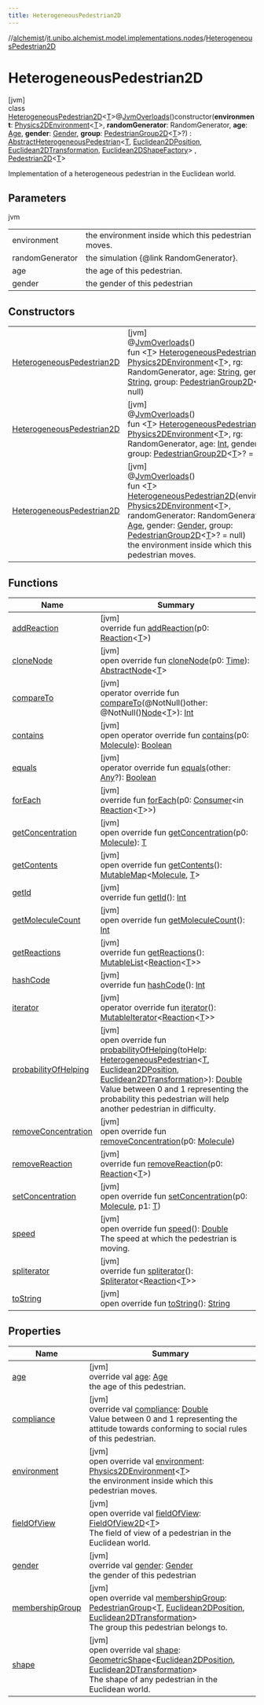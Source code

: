 ```yaml
---
title: HeterogeneousPedestrian2D
---
```

//[alchemist](../../../index.html)/[it.unibo.alchemist.model.implementations.nodes](../index.html)/[HeterogeneousPedestrian2D](index.html)



# HeterogeneousPedestrian2D



[jvm]\
class [HeterogeneousPedestrian2D](index.html)<[T](index.html)>@[JvmOverloads](https://kotlinlang.org/api/latest/jvm/stdlib/kotlin.jvm/-jvm-overloads/index.html)()constructor(**environment**: [Physics2DEnvironment](../../it.unibo.alchemist.model.interfaces.environments/-physics2-d-environment/index.html)<[T](index.html)>, **randomGenerator**: RandomGenerator, **age**: [Age](../../it.unibo.alchemist.model.cognitiveagents.impact.individual/-age/index.html), **gender**: [Gender](../../it.unibo.alchemist.model.cognitiveagents.impact.individual/-gender/index.html), **group**: [PedestrianGroup2D](../../it.unibo.alchemist.model.interfaces/-pedestrian-group2-d/index.html)<[T](index.html)>?) : [AbstractHeterogeneousPedestrian](../-abstract-heterogeneous-pedestrian/index.html)<[T](index.html), [Euclidean2DPosition](../../it.unibo.alchemist.model.implementations.positions/-euclidean2-d-position/index.html), [Euclidean2DTransformation](../../it.unibo.alchemist.model.interfaces.geometry.euclidean2d/-euclidean2-d-transformation/index.html), [Euclidean2DShapeFactory](../../it.unibo.alchemist.model.interfaces.geometry.euclidean2d/-euclidean2-d-shape-factory/index.html)> , [Pedestrian2D](../../it.unibo.alchemist.model.interfaces/-pedestrian2-d/index.html)<[T](index.html)> 

Implementation of a heterogeneous pedestrian in the Euclidean world.



## Parameters


jvm

| | |
|---|---|
| environment | the environment inside which this pedestrian moves. |
| randomGenerator | the simulation {@link RandomGenerator}. |
| age | the age of this pedestrian. |
| gender | the gender of this pedestrian |



## Constructors


| | |
|---|---|
| [HeterogeneousPedestrian2D](-heterogeneous-pedestrian2-d.html) | [jvm]<br>@[JvmOverloads](https://kotlinlang.org/api/latest/jvm/stdlib/kotlin.jvm/-jvm-overloads/index.html)()<br>fun <[T](index.html)> [HeterogeneousPedestrian2D](-heterogeneous-pedestrian2-d.html)(env: [Physics2DEnvironment](../../it.unibo.alchemist.model.interfaces.environments/-physics2-d-environment/index.html)<[T](index.html)>, rg: RandomGenerator, age: [String](https://kotlinlang.org/api/latest/jvm/stdlib/kotlin/-string/index.html), gender: [String](https://kotlinlang.org/api/latest/jvm/stdlib/kotlin/-string/index.html), group: [PedestrianGroup2D](../../it.unibo.alchemist.model.interfaces/-pedestrian-group2-d/index.html)<[T](index.html)>? = null) |
| [HeterogeneousPedestrian2D](-heterogeneous-pedestrian2-d.html) | [jvm]<br>@[JvmOverloads](https://kotlinlang.org/api/latest/jvm/stdlib/kotlin.jvm/-jvm-overloads/index.html)()<br>fun <[T](index.html)> [HeterogeneousPedestrian2D](-heterogeneous-pedestrian2-d.html)(env: [Physics2DEnvironment](../../it.unibo.alchemist.model.interfaces.environments/-physics2-d-environment/index.html)<[T](index.html)>, rg: RandomGenerator, age: [Int](https://kotlinlang.org/api/latest/jvm/stdlib/kotlin/-int/index.html), gender: [String](https://kotlinlang.org/api/latest/jvm/stdlib/kotlin/-string/index.html), group: [PedestrianGroup2D](../../it.unibo.alchemist.model.interfaces/-pedestrian-group2-d/index.html)<[T](index.html)>? = null) |
| [HeterogeneousPedestrian2D](-heterogeneous-pedestrian2-d.html) | [jvm]<br>@[JvmOverloads](https://kotlinlang.org/api/latest/jvm/stdlib/kotlin.jvm/-jvm-overloads/index.html)()<br>fun <[T](index.html)> [HeterogeneousPedestrian2D](-heterogeneous-pedestrian2-d.html)(environment: [Physics2DEnvironment](../../it.unibo.alchemist.model.interfaces.environments/-physics2-d-environment/index.html)<[T](index.html)>, randomGenerator: RandomGenerator, age: [Age](../../it.unibo.alchemist.model.cognitiveagents.impact.individual/-age/index.html), gender: [Gender](../../it.unibo.alchemist.model.cognitiveagents.impact.individual/-gender/index.html), group: [PedestrianGroup2D](../../it.unibo.alchemist.model.interfaces/-pedestrian-group2-d/index.html)<[T](index.html)>? = null)<br>    the environment inside which this pedestrian moves. |


## Functions


| Name | Summary |
|---|---|
| [addReaction](../-homogeneous-physical-pedestrian2-d/index.html#-1914162920%2FFunctions%2F-134779887) | [jvm]<br>override fun [addReaction](../-homogeneous-physical-pedestrian2-d/index.html#-1914162920%2FFunctions%2F-134779887)(p0: [Reaction](../../it.unibo.alchemist.model.interfaces/-reaction/index.html)<[T](index.html)>) |
| [cloneNode](../-homogeneous-physical-pedestrian2-d/index.html#1410251741%2FFunctions%2F-134779887) | [jvm]<br>open override fun [cloneNode](../-homogeneous-physical-pedestrian2-d/index.html#1410251741%2FFunctions%2F-134779887)(p0: [Time](../../it.unibo.alchemist.model.interfaces/-time/index.html)): [AbstractNode](../-abstract-node/index.html)<[T](index.html)> |
| [compareTo](../-homogeneous-physical-pedestrian2-d/index.html#-635306233%2FFunctions%2F-134779887) | [jvm]<br>operator override fun [compareTo](../-homogeneous-physical-pedestrian2-d/index.html#-635306233%2FFunctions%2F-134779887)(@NotNull()other: @NotNull()[Node](../../it.unibo.alchemist.model.interfaces/-node/index.html)<[T](index.html)>): [Int](https://kotlinlang.org/api/latest/jvm/stdlib/kotlin/-int/index.html) |
| [contains](../-homogeneous-physical-pedestrian2-d/index.html#-1500024274%2FFunctions%2F-134779887) | [jvm]<br>open operator override fun [contains](../-homogeneous-physical-pedestrian2-d/index.html#-1500024274%2FFunctions%2F-134779887)(p0: [Molecule](../../it.unibo.alchemist.model.interfaces/-molecule/index.html)): [Boolean](https://kotlinlang.org/api/latest/jvm/stdlib/kotlin/-boolean/index.html) |
| [equals](../-homogeneous-physical-pedestrian2-d/index.html#1855273807%2FFunctions%2F-134779887) | [jvm]<br>operator override fun [equals](../-homogeneous-physical-pedestrian2-d/index.html#1855273807%2FFunctions%2F-134779887)(other: [Any](https://kotlinlang.org/api/latest/jvm/stdlib/kotlin/-any/index.html)?): [Boolean](https://kotlinlang.org/api/latest/jvm/stdlib/kotlin/-boolean/index.html) |
| [forEach](../-homogeneous-physical-pedestrian2-d/index.html#1514566078%2FFunctions%2F-134779887) | [jvm]<br>override fun [forEach](../-homogeneous-physical-pedestrian2-d/index.html#1514566078%2FFunctions%2F-134779887)(p0: [Consumer](https://docs.oracle.com/javase/8/docs/api/java/util/function/Consumer.html)<in [Reaction](../../it.unibo.alchemist.model.interfaces/-reaction/index.html)<[T](index.html)>>) |
| [getConcentration](../-homogeneous-physical-pedestrian2-d/index.html#-989109866%2FFunctions%2F-134779887) | [jvm]<br>open override fun [getConcentration](../-homogeneous-physical-pedestrian2-d/index.html#-989109866%2FFunctions%2F-134779887)(p0: [Molecule](../../it.unibo.alchemist.model.interfaces/-molecule/index.html)): [T](index.html) |
| [getContents](../-abstract-node/get-contents.html) | [jvm]<br>open override fun [getContents](../-abstract-node/get-contents.html)(): [MutableMap](https://kotlinlang.org/api/latest/jvm/stdlib/kotlin.collections/-mutable-map/index.html)<[Molecule](../../it.unibo.alchemist.model.interfaces/-molecule/index.html), [T](index.html)> |
| [getId](../-homogeneous-physical-pedestrian2-d/index.html#2063123767%2FFunctions%2F-134779887) | [jvm]<br>override fun [getId](../-homogeneous-physical-pedestrian2-d/index.html#2063123767%2FFunctions%2F-134779887)(): [Int](https://kotlinlang.org/api/latest/jvm/stdlib/kotlin/-int/index.html) |
| [getMoleculeCount](../-abstract-node/get-molecule-count.html) | [jvm]<br>open override fun [getMoleculeCount](../-abstract-node/get-molecule-count.html)(): [Int](https://kotlinlang.org/api/latest/jvm/stdlib/kotlin/-int/index.html) |
| [getReactions](../-homogeneous-physical-pedestrian2-d/index.html#-301186114%2FFunctions%2F-134779887) | [jvm]<br>override fun [getReactions](../-homogeneous-physical-pedestrian2-d/index.html#-301186114%2FFunctions%2F-134779887)(): [MutableList](https://kotlinlang.org/api/latest/jvm/stdlib/kotlin.collections/-mutable-list/index.html)<[Reaction](../../it.unibo.alchemist.model.interfaces/-reaction/index.html)<[T](index.html)>> |
| [hashCode](../-abstract-node/hash-code.html) | [jvm]<br>override fun [hashCode](../-abstract-node/hash-code.html)(): [Int](https://kotlinlang.org/api/latest/jvm/stdlib/kotlin/-int/index.html) |
| [iterator](../-abstract-node/iterator.html) | [jvm]<br>operator override fun [iterator](../-abstract-node/iterator.html)(): [MutableIterator](https://kotlinlang.org/api/latest/jvm/stdlib/kotlin.collections/-mutable-iterator/index.html)<[Reaction](../../it.unibo.alchemist.model.interfaces/-reaction/index.html)<[T](index.html)>> |
| [probabilityOfHelping](../-cognitive-physical-pedestrian2-d/index.html#-1298149345%2FFunctions%2F-134779887) | [jvm]<br>open override fun [probabilityOfHelping](../-cognitive-physical-pedestrian2-d/index.html#-1298149345%2FFunctions%2F-134779887)(toHelp: [HeterogeneousPedestrian](../../it.unibo.alchemist.model.interfaces/-heterogeneous-pedestrian/index.html)<[T](index.html), [Euclidean2DPosition](../../it.unibo.alchemist.model.implementations.positions/-euclidean2-d-position/index.html), [Euclidean2DTransformation](../../it.unibo.alchemist.model.interfaces.geometry.euclidean2d/-euclidean2-d-transformation/index.html)>): [Double](https://kotlinlang.org/api/latest/jvm/stdlib/kotlin/-double/index.html)<br>Value between 0 and 1 representing the probability this pedestrian will help another pedestrian in difficulty. |
| [removeConcentration](../-homogeneous-physical-pedestrian2-d/index.html#571173562%2FFunctions%2F-134779887) | [jvm]<br>open override fun [removeConcentration](../-homogeneous-physical-pedestrian2-d/index.html#571173562%2FFunctions%2F-134779887)(p0: [Molecule](../../it.unibo.alchemist.model.interfaces/-molecule/index.html)) |
| [removeReaction](../-homogeneous-physical-pedestrian2-d/index.html#982079025%2FFunctions%2F-134779887) | [jvm]<br>override fun [removeReaction](../-homogeneous-physical-pedestrian2-d/index.html#982079025%2FFunctions%2F-134779887)(p0: [Reaction](../../it.unibo.alchemist.model.interfaces/-reaction/index.html)<[T](index.html)>) |
| [setConcentration](../-homogeneous-physical-pedestrian2-d/index.html#-1479666879%2FFunctions%2F-134779887) | [jvm]<br>open override fun [setConcentration](../-homogeneous-physical-pedestrian2-d/index.html#-1479666879%2FFunctions%2F-134779887)(p0: [Molecule](../../it.unibo.alchemist.model.interfaces/-molecule/index.html), p1: [T](index.html)) |
| [speed](../-abstract-homogeneous-pedestrian/speed.html) | [jvm]<br>open override fun [speed](../-abstract-homogeneous-pedestrian/speed.html)(): [Double](https://kotlinlang.org/api/latest/jvm/stdlib/kotlin/-double/index.html)<br>The speed at which the pedestrian is moving. |
| [spliterator](../-abstract-node/spliterator.html) | [jvm]<br>override fun [spliterator](../-abstract-node/spliterator.html)(): [Spliterator](https://docs.oracle.com/javase/8/docs/api/java/util/Spliterator.html)<[Reaction](../../it.unibo.alchemist.model.interfaces/-reaction/index.html)<[T](index.html)>> |
| [toString](../-abstract-node/to-string.html) | [jvm]<br>open override fun [toString](../-abstract-node/to-string.html)(): [String](https://kotlinlang.org/api/latest/jvm/stdlib/kotlin/-string/index.html) |


## Properties


| Name | Summary |
|---|---|
| [age](index.html#724416019%2FProperties%2F-134779887) | [jvm]<br>override val [age](index.html#724416019%2FProperties%2F-134779887): [Age](../../it.unibo.alchemist.model.cognitiveagents.impact.individual/-age/index.html)<br>    the age of this pedestrian. |
| [compliance](index.html#-1605583891%2FProperties%2F-134779887) | [jvm]<br>override val [compliance](index.html#-1605583891%2FProperties%2F-134779887): [Double](https://kotlinlang.org/api/latest/jvm/stdlib/kotlin/-double/index.html)<br>Value between 0 and 1 representing the attitude towards conforming to social rules of this pedestrian. |
| [environment](environment.html) | [jvm]<br>open override val [environment](environment.html): [Physics2DEnvironment](../../it.unibo.alchemist.model.interfaces.environments/-physics2-d-environment/index.html)<[T](index.html)><br>    the environment inside which this pedestrian moves. |
| [fieldOfView](field-of-view.html) | [jvm]<br>open override val [fieldOfView](field-of-view.html): [FieldOfView2D](../../it.unibo.alchemist.model.implementations.geometry.euclidean2d/-field-of-view2-d/index.html)<[T](index.html)><br>The field of view of a pedestrian in the Euclidean world. |
| [gender](index.html#-1972679289%2FProperties%2F-134779887) | [jvm]<br>override val [gender](index.html#-1972679289%2FProperties%2F-134779887): [Gender](../../it.unibo.alchemist.model.cognitiveagents.impact.individual/-gender/index.html)<br>    the gender of this pedestrian |
| [membershipGroup](index.html#-2044945783%2FProperties%2F-134779887) | [jvm]<br>open override val [membershipGroup](index.html#-2044945783%2FProperties%2F-134779887): [PedestrianGroup](../../it.unibo.alchemist.model.interfaces/-pedestrian-group/index.html)<[T](index.html), [Euclidean2DPosition](../../it.unibo.alchemist.model.implementations.positions/-euclidean2-d-position/index.html), [Euclidean2DTransformation](../../it.unibo.alchemist.model.interfaces.geometry.euclidean2d/-euclidean2-d-transformation/index.html)><br>The group this pedestrian belongs to. |
| [shape](shape.html) | [jvm]<br>open override val [shape](shape.html): [GeometricShape](../../it.unibo.alchemist.model.interfaces.geometry/-geometric-shape/index.html)<[Euclidean2DPosition](../../it.unibo.alchemist.model.implementations.positions/-euclidean2-d-position/index.html), [Euclidean2DTransformation](../../it.unibo.alchemist.model.interfaces.geometry.euclidean2d/-euclidean2-d-transformation/index.html)><br>The shape of any pedestrian in the Euclidean world. |

